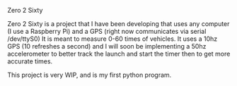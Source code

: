 Zero 2 Sixty

Zero 2 Sixty is a project that I have been developing that uses any computer (I use a Raspberry Pi) and a GPS (right now communicates via serial /dev/ttyS0)
It is meant to measure 0-60 times of vehicles. It uses a 10hz GPS (10 refreshes a second) and I will soon be implementing a 50hz accelerometer to better track the launch and start the timer then to get more accurate times.

This project is very WIP, and is my first python program.
